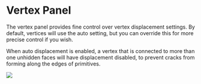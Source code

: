 # Vertex Panel

The vertex panel provides fine control over vertex displacement settings. By default, vertices will use the auto setting, but you can override this for more precise control if you wish.

When auto displacement is enabled, a vertex that is connected to more than one unhidden faces will have displacement disabled, to prevent cracks from forming along the edges of primitives.

![](https://github.com/UltraEngine/Documentation/blob/master/Images/vertexpanel.png?raw=true)
